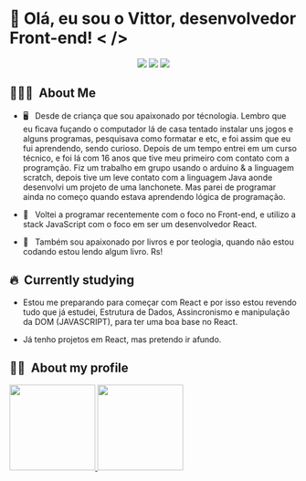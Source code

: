 
# 👋 Olá, eu sou o Vittor, desenvolvedor Front-end! < /> 

<p align="center">
<a href="https://instagram.com/vittor.emanoel1"><img src="https://img.shields.io/badge/-@vittor.emanoel1_-E4405F?style=flat-square&logo=Instagram&logoColor=white"/></a>
<a href="https://www.linkedin.com/in/vittor-emanoel-8971321b1/"><img src="https://img.shields.io/badge/-Vittor%20Emanoel%20-0077B5?style=flat-square&logo=Linkedin&logoColor=white"/></a>
<a href="mailto:vittore.dev@gmail.com"><img src="https://img.shields.io/badge/-vittore.dev@gmail.com-D14836?style=flat-square&logo=Gmail&logoColor=white"/></a>

</p>

<h2> 👨🏻‍💻 &nbsp;About Me </h2>

* 🖥 &nbsp; Desde de criança que sou apaixonado por técnologia. Lembro que eu ficava fuçando o computador lá de casa tentado instalar uns jogos e alguns programas, pesquisava como formatar e etc, e foi assim que eu fui aprendendo, sendo curioso. Depois de um tempo entrei em um curso técnico, e foi lá com 16 anos que tive meu primeiro com contato com a programção. Fiz um trabalho em grupo usando o arduino & a linguagem scratch, depois tive um leve contato com a linguagem Java aonde desenvolvi um projeto de uma lanchonete. Mas parei de programar ainda no começo quando estava aprendendo lógica de programação.

* 🚀 &nbsp; Voltei a programar recentemente com o foco no Front-end, e utilizo a stack JavaScript com o foco em ser um desenvolvedor React.

* 📖 &nbsp; Também sou apaixonado por livros e por teologia, quando não estou codando estou lendo algum livro. Rs!

<h2> 🔥 &nbsp;Currently studying </h2>
 
  * Estou me preparando para começar com React e por isso estou revendo tudo que já estudei, Estrutura de Dados, Assincronismo e manipulação da DOM (JAVASCRIPT), para ter uma boa base no React.

 * Já tenho projetos em React, mas pretendo ir afundo.
 

<h2> 🐱‍🏍 &nbsp;About my profile</h2>
<div >
  <a href="https://github.com/Vittor-Emanoel">
  <img height="150em" src="https://github-readme-stats.vercel.app/api?username=Vittor-Emanoel&show_icons=true&theme=default&include_all_commits=true&count_private=true"/>
  <img height="150em" src="https://github-readme-stats.vercel.app/api/top-langs/?username=Vittor-Emanoel&layout=compact&langs_count=7&theme=default"/>
</div>


##



 
</div>


